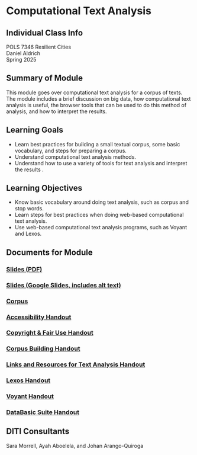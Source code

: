 # Computational Text Analysis

## Individual Class Info
POLS 7346 Resilient Cities
<br>
Daniel Aldrich
<br>
Spring 2025
<br>

## Summary of Module
This module goes over computational text analysis for a corpus of texts. The module includes a brief discussion on big data, how computational text analysis is useful, the browser tools that can be used to do this method of analysis, and how to interpret the results. 

## Learning Goals
- Learn best practices for building a small textual corpus, some basic vocabulary, and steps for preparing a corpus.
- Understand computational text analysis methods.
- Understand how to use a variety of tools for text analysis and interpret the results .

## Learning Objectives
- Know basic vocabulary around doing text analysis, such as corpus and stop words.
- Learn steps for best practices when doing web-based computational text analysis.
- Use web-based computational text analysis programs, such as Voyant and Lexos.

## Documents for Module

### [Slides (PDF)]()

### [Slides (Google Slides, includes alt text)](https://docs.google.com/presentation/d/1MYl2lK3QClQeiQoK6DQn0akG1gG0qn4rpdy9oqWkWnY/edit?usp=sharing)

### [Corpus]()

### [Accessibility Handout](https://github.com/NULabNortheastern/digitalassignmentshowcase/blob/main/handouts/general/Handout-Accessibility_in_Digital_Content.pdf)

### [Copyright & Fair Use Handout](https://github.com/NULabNortheastern/digitalassignmentshowcase/blob/main/handouts/general/Copyright-Fair-Use.pdf)

### [Corpus Building Handout](https://github.com/NULabNortheastern/digitalassignmentshowcase/blob/main/handouts/text-analysis/Handout-Corpus_Building.pdf)

### [Links and Resources for Text Analysis Handout](https://github.com/NULabNortheastern/digitalassignmentshowcase/blob/main/handouts/text-analysis/Handout-Links_Resources.pdf)

### [Lexos Handout](https://github.com/NULabNortheastern/digitalassignmentshowcase/blob/main/handouts/text-analysis/Handout-Lexos.pdf)

### [Voyant Handout](https://github.com/NULabNortheastern/digitalassignmentshowcase/blob/main/handouts/text-analysis/Handout-Voyant.pdf)

### [DataBasic Suite Handout](https://github.com/NULabNortheastern/digitalassignmentshowcase/blob/main/handouts/text-analysis/Handout-DataBasic_Suite.pdf)



## DITI Consultants
Sara Morrell, Ayah Aboelela, and Johan Arango-Quiroga

